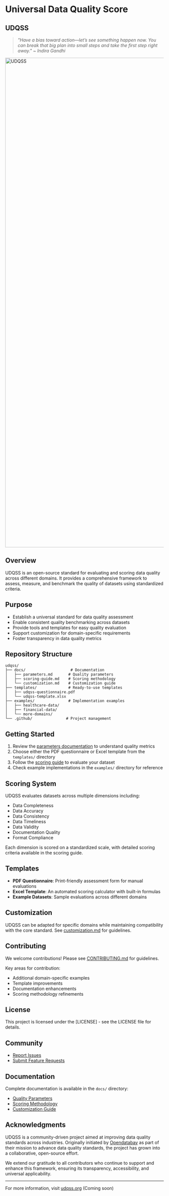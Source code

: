 # Universal Data Quality Score 
## UDQSS

> *"Have a bias toward action—let’s see something happen now. 
You can break that big plan into small steps and take the first step right away."
~ Indira Gandhi*

<img width="1553" alt="UDQSS" src="https://github.com/user-attachments/assets/4738cfb2-a00d-40c1-80d4-80b505f3161c">



## Overview

UDQSS is an open-source standard for evaluating and scoring data quality across different domains. It provides a comprehensive framework to assess, measure, and benchmark the quality of datasets using standardized criteria.

## Purpose

- Establish a universal standard for data quality assessment
- Enable consistent quality benchmarking across datasets
- Provide tools and templates for easy quality evaluation
- Support customization for domain-specific requirements
- Foster transparency in data quality metrics

## Repository Structure

```
udqss/
├── docs/                    # Documentation
│   ├── parameters.md       # Quality parameters
│   ├── scoring-guide.md    # Scoring methodology
│   └── customization.md    # Customization guide
├── templates/              # Ready-to-use templates
│   ├── udqss-questionnaire.pdf
│   └── udqss-template.xlsx
├── examples/               # Implementation examples
│   ├── healthcare-data/
│   ├── financial-data/
│   └── more-domains/
└── .github/               # Project management
```

## Getting Started

1. Review the [parameters documentation](docs/parameters.md) to understand quality metrics
2. Choose either the PDF questionnaire or Excel template from the `templates/` directory
3. Follow the [scoring guide](docs/scoring-guide.md) to evaluate your dataset
4. Check example implementations in the `examples/` directory for reference

## Scoring System

UDQSS evaluates datasets across multiple dimensions including:

- Data Completeness
- Data Accuracy
- Data Consistency
- Data Timeliness
- Data Validity
- Documentation Quality
- Format Compliance

Each dimension is scored on a standardized scale, with detailed scoring criteria available in the scoring guide.

## Templates

- **PDF Questionnaire**: Print-friendly assessment form for manual evaluations
- **Excel Template**: An automated scoring calculator with built-in formulas
- **Example Datasets**: Sample evaluations across different domains

## Customization

UDQSS can be adapted for specific domains while maintaining compatibility with the core standard. See [customization.md](docs/customization.md) for guidelines.

## Contributing

We welcome contributions! Please see [CONTRIBUTING.md](CONTRIBUTING.md) for guidelines.

Key areas for contribution:
- Additional domain-specific examples
- Template improvements
- Documentation enhancements
- Scoring methodology refinements

## License

This project is licensed under the [LICENSE] - see the LICENSE file for details.

## Community

- [Report Issues](/.github/ISSUE_TEMPLATE.md)
- [Submit Feature Requests](/.github/ISSUE_TEMPLATE.md)

## Documentation

Complete documentation is available in the `docs/` directory:
- [Quality Parameters](docs/parameters.md)
- [Scoring Methodology](docs/scoring-guide.md)
- [Customization Guide](docs/customization.md)

## Acknowledgments

UDQSS is a community-driven project aimed at improving data quality standards across industries. Originally initiated by [Opendatabay](https://opendatabay.com) as part of their mission to advance data quality standards, the project has grown into a collaborative, open-source effort.

We extend our gratitude to all contributors who continue to support and enhance this framework, ensuring its transparency, accessibility, and universal applicability.

---

For more information, visit [udqss.org](https://udqss.org) (Coming soon)
